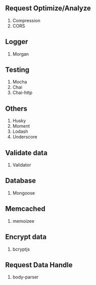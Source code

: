 ## Request Optimize/Analyze
1. Compression
2. CORS

## Logger
1. Morgan

## Testing
1. Mocha
2. Chai
3. Chai-http

## Others
1. Husky
2. Moment
3. Lodash
4. Underscore

## Validate data
1. Validator

## Database
1. Mongoose

## Memcached
1. memoizee

## Encrypt data
1. bcryptjs

## Request Data Handle
1. body-parser